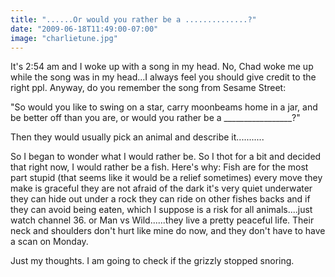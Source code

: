 ```yaml
---
title: "......Or would you rather be a ..............?"
date: "2009-06-18T11:49:00-07:00"
image: "charlietune.jpg"
---
```


It's 2:54 am and I woke up with a song in my head. No, Chad woke me up while the song was in my head...I always feel you should give credit to the right ppl.
Anyway, do you remember the song from Sesame Street:
 
"So would you like to swing on a star, 
carry moonbeams home in a jar,
and be better off than you are, 
or would you rather be a _________________?"
 
Then they would usually pick an animal and describe it...........
 
So I began to wonder what I would rather be. So I thot for a bit and decided that right now, I would rather be a fish.  Here's why:
Fish are for the most part stupid (that seems like it would be a relief sometimes)
every move they make is graceful
they are not afraid of the dark
it's very quiet underwater
they can hide out under a rock
they can ride on other fishes backs
and if they can avoid being eaten, which I suppose is a risk for all animals....just watch channel 36. or Man vs Wild......they live a pretty peaceful life.
Their neck and shoulders don't hurt like mine do now,
and they don't have to have a scan on Monday.
 
Just my thoughts.
I am going to check if the grizzly stopped snoring.